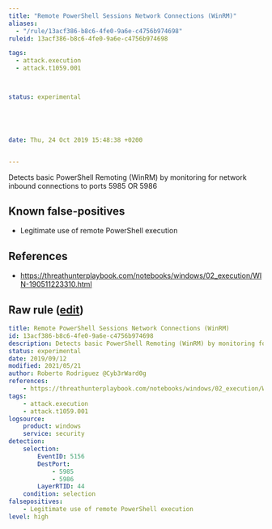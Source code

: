 ```yaml
---
title: "Remote PowerShell Sessions Network Connections (WinRM)"
aliases:
  - "/rule/13acf386-b8c6-4fe0-9a6e-c4756b974698"
ruleid: 13acf386-b8c6-4fe0-9a6e-c4756b974698

tags:
  - attack.execution
  - attack.t1059.001



status: experimental





date: Thu, 24 Oct 2019 15:48:38 +0200


---
```


Detects basic PowerShell Remoting (WinRM) by monitoring for network inbound connections to ports 5985 OR 5986

<!--more-->


## Known false-positives

* Legitimate use of remote PowerShell execution



## References

* https://threathunterplaybook.com/notebooks/windows/02_execution/WIN-190511223310.html


## Raw rule ([edit](https://github.com/SigmaHQ/sigma/edit/master/rules/windows/builtin/security/win_remote_powershell_session.yml))
```yaml
title: Remote PowerShell Sessions Network Connections (WinRM)
id: 13acf386-b8c6-4fe0-9a6e-c4756b974698
description: Detects basic PowerShell Remoting (WinRM) by monitoring for network inbound connections to ports 5985 OR 5986
status: experimental
date: 2019/09/12
modified: 2021/05/21
author: Roberto Rodriguez @Cyb3rWard0g
references:
    - https://threathunterplaybook.com/notebooks/windows/02_execution/WIN-190511223310.html
tags:
    - attack.execution
    - attack.t1059.001
logsource:
    product: windows
    service: security
detection:
    selection:
        EventID: 5156
        DestPort:
            - 5985
            - 5986
        LayerRTID: 44
    condition: selection
falsepositives:
    - Legitimate use of remote PowerShell execution
level: high

```

